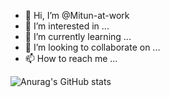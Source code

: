 - 👋 Hi, I’m @Mitun-at-work
- 👀 I’m interested in ...
- 🌱 I’m currently learning ...
- 💞️ I’m looking to collaborate on ...
- 📫 How to reach me ...




<!---
Mitun-at-work/Mitun-at-work is a ✨ special ✨ repository because its `README.md` (this file) appears on your GitHub profile.
You can click the Preview link to take a look at your changes.
--->
![Anurag's GitHub stats](https://github-readme-stats.vercel.app/api?username=mitun-at-work&count_private=true)
